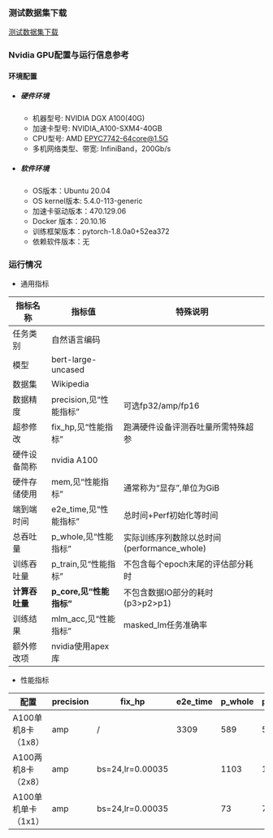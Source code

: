 ### 测试数据集下载
[测试数据集下载](../../benchmarks/bert/README.md#测试数据集下载)

### Nvidia GPU配置与运行信息参考
#### 环境配置
- ##### 硬件环境
    - 机器型号: NVIDIA DGX A100(40G) 
    - 加速卡型号: NVIDIA_A100-SXM4-40GB
    - CPU型号: AMD EPYC7742-64core@1.5G
    - 多机网络类型、带宽: InfiniBand，200Gb/s
- ##### 软件环境
   - OS版本：Ubuntu 20.04
   - OS kernel版本: 5.4.0-113-generic     
   - 加速卡驱动版本：470.129.06
   - Docker 版本：20.10.16
   - 训练框架版本：pytorch-1.8.0a0+52ea372
   - 依赖软件版本：无

### 运行情况

* 通用指标

| 指标名称       | 指标值                  | 特殊说明                                    |
| -------------- | ----------------------- | ------------------------------------------- |
| 任务类别       | 自然语言编码            |                                             |
| 模型           | bert-large-uncased      |                                             |
| 数据集         | Wikipedia               |                                             |
| 数据精度       | precision,见“性能指标”  | 可选fp32/amp/fp16                           |
| 超参修改       | fix_hp,见“性能指标”     | 跑满硬件设备评测吞吐量所需特殊超参          |
| 硬件设备简称   | nvidia A100             |                                             |
| 硬件存储使用   | mem,见“性能指标”        | 通常称为“显存”,单位为GiB                    |
| 端到端时间     | e2e_time,见“性能指标”   | 总时间+Perf初始化等时间                     |
| 总吞吐量       | p_whole,见“性能指标”    | 实际训练序列数除以总时间(performance_whole) |
| 训练吞吐量     | p_train,见“性能指标”    | 不包含每个epoch末尾的评估部分耗时           |
| **计算吞吐量** | **p_core,见“性能指标”** | 不包含数据IO部分的耗时(p3>p2>p1)            |
| 训练结果       | mlm_acc,见“性能指标”    | masked_lm任务准确率                         |
| 额外修改项     | nvidia使用apex库        |                                             |

* 性能指标

| 配置                | precision | fix_hp           | e2e_time | p_whole | p_train | p_core | mlm_acc | mem       |
| ------------------- | --------- | ---------------- | -------- | ------- | ------- | ------ | ------- | --------- |
| A100单机8卡（1x8）  | amp       | /                | 3309     | 589     | 599     | 600    | 71.3%   | 35.4/40.0 |
| A100两机8卡（2x8）  | amp       | bs=24,lr=0.00035 |          | 1103    | 1116    | 1118   |         | 37.6/40.0 |
| A100单机单卡（1x1） | amp       | bs=24,lr=0.00035 |          | 73      | 79      | 79     |         | 35.4/40.0 |


